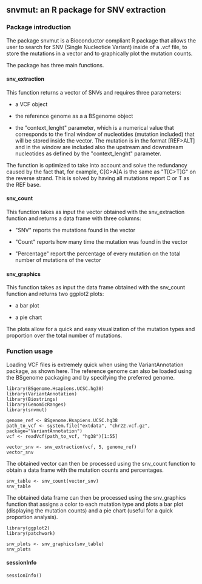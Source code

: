 ## snvmut: an R package for SNV extraction

### Package introduction

The package snvmut is a Bioconductor compliant R package that allows the user to search for SNV (Single Nucleotide Variant) inside of a .vcf file, to store the mutations in a vector and to graphically plot the mutation counts.

The package has three main functions.

#### snv_extraction

This function returns a vector of SNVs and requires three parameters:

-   a VCF object

-   the reference genome as a a BSgenome object

-   the "context_lenght" parameter, which is a numerical value that corresponds to the final window of nucleotides (mutation included) that will be stored inside the vector. The mutation is in the format [REF\>ALT] and in the window are included also the upstream and downstream nucleotides as defined by the "context_lenght" parameter.

The function is optimized to take into account and solve the redundancy caused by the fact that, for example, C[G\>A]A is the same as "T[C\>T]G" on the reverse strand. This is solved by having all mutations report C or T as the REF base.

#### snv_count

This function takes as input the vector obtained with the snv_extraction function and returns a data frame with three columns:

-   "SNV" reports the mutations found in the vector

-   "Count" reports how many time the mutation was found in the vector

-   "Percentage" report the percentage of every mutation on the total number of mutations of the vector

#### snv_graphics

This function takes as input the data frame obtained with the snv_count function and returns two ggplot2 plots:

-   a bar plot

-   a pie chart

The plots allow for a quick and easy visualization of the mutation types and proportion over the total number of mutations.

### Function usage

Loading VCF files is extremely quick when using the VariantAnnotation package, as shown here. The reference genome can also be loaded using the BSgenome packaging and by specifying the preferred genome.

```{r message=FALSE}
library(BSgenome.Hsapiens.UCSC.hg38)
library(VariantAnnotation)
library(Biostrings)
library(GenomicRanges)
library(snvmut)

genome_ref <- BSgenome.Hsapiens.UCSC.hg38
path_to_vcf <- system.file("extdata", "chr22.vcf.gz", package="VariantAnnotation")
vcf <- readVcf(path_to_vcf, "hg38")[1:55]

vector_snv <- snv_extraction(vcf, 5, genome_ref)
vector_snv
```

The obtained vector can then be processed using the snv_count function to obtain a data frame with the mutation counts and percentages.

```{r}
snv_table <- snv_count(vector_snv)
snv_table
```

The obtained data frame can then be processed using the snv_graphics function that assigns a color to each mutation type and plots a bar plot (displaying the mutation counts) and a pie chart (useful for a quick proportion analysis).

```{r message=FALSE}
library(ggplot2)
library(patchwork)

snv_plots <- snv_graphics(snv_table)
snv_plots
```

#### sessionInfo

```{r}
sessionInfo()
```
